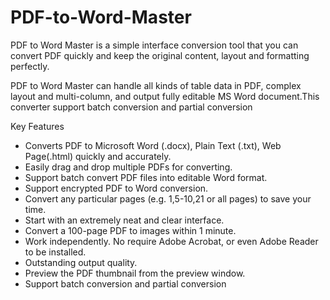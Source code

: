 # PDF-to-Word-Master

PDF to Word Master is a simple interface conversion tool that you can convert PDF quickly and keep the original content, layout and formatting perfectly.

PDF to Word Master can handle all kinds of table data in PDF, complex layout and multi-column, and output fully editable MS Word document.This converter support batch conversion and partial conversion

Key Features
- Converts PDF to Microsoft Word (.docx), Plain Text (.txt), Web Page(.html) quickly and accurately. 
- Easily drag and drop multiple PDFs for converting. 
- Support batch convert PDF files into editable Word format. 
- Support encrypted PDF to Word conversion. 
- Convert any particular pages (e.g. 1,5-10,21 or all pages) to save your time.
- Start with an extremely neat and clear interface.
- Convert a 100-page PDF to images within 1 minute.
- Work independently. No require Adobe Acrobat, or even Adobe Reader to be installed.
- Outstanding output quality.
- Preview the PDF thumbnail from the preview window.
- Support batch conversion and partial conversion


